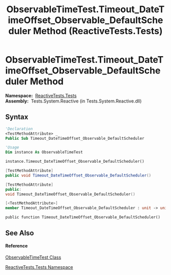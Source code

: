 ﻿---
title: ObservableTimeTest.Timeout_DateTimeOffset_Observable_DefaultScheduler Method  (ReactiveTests.Tests)
TOCTitle: Timeout_DateTimeOffset_Observable_DefaultScheduler Method
ms:assetid: M:ReactiveTests.Tests.ObservableTimeTest.Timeout_DateTimeOffset_Observable_DefaultScheduler
ms:mtpsurl: https://msdn.microsoft.com/en-us/library/reactivetests.tests.observabletimetest.timeout_datetimeoffset_observable_defaultscheduler(v=VS.103)
ms:contentKeyID: 36619673
ms.date: 06/28/2011
mtps_version: v=VS.103
f1_keywords:
- ReactiveTests.Tests.ObservableTimeTest.Timeout_DateTimeOffset_Observable_DefaultScheduler
dev_langs:
- CSharp
- JScript
- VB
- FSharp
- c++
---

# ObservableTimeTest.Timeout\_DateTimeOffset\_Observable\_DefaultScheduler Method

**Namespace:**  [ReactiveTests.Tests](hh289046\(v=vs.103\).md)  
**Assembly:**  Tests.System.Reactive (in Tests.System.Reactive.dll)

## Syntax

``` vb
'Declaration
<TestMethodAttribute> _
Public Sub Timeout_DateTimeOffset_Observable_DefaultScheduler
```

``` vb
'Usage
Dim instance As ObservableTimeTest

instance.Timeout_DateTimeOffset_Observable_DefaultScheduler()
```

``` csharp
[TestMethodAttribute]
public void Timeout_DateTimeOffset_Observable_DefaultScheduler()
```

``` c++
[TestMethodAttribute]
public:
void Timeout_DateTimeOffset_Observable_DefaultScheduler()
```

``` fsharp
[<TestMethodAttribute>]
member Timeout_DateTimeOffset_Observable_DefaultScheduler : unit -> unit 
```

``` jscript
public function Timeout_DateTimeOffset_Observable_DefaultScheduler()
```

## See Also

#### Reference

[ObservableTimeTest Class](hh315045\(v=vs.103\).md)

[ReactiveTests.Tests Namespace](hh289046\(v=vs.103\).md)

